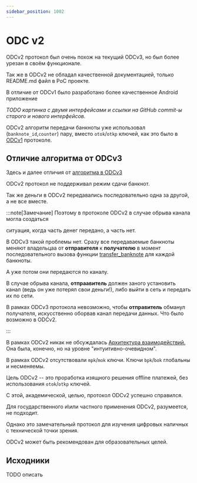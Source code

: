 ```yaml
---
sidebar_position: 1002
---
```

# ODC v2

ODCv2 протокол был очень похож на текущий ODCv3,
но был более урезан в своём функционале.

Так же в ODCv2 не обладал качественной документацией,
только 
README.md
файл в PoC проекте.

В отличие от ODCv1 было разработано
более качественное Android приложение

*TODO картинка с двумя интерфейсами и 
ссылки на GitHub commit-ы старого и нового интерфейсов.*


ODCv2 алгоритм передачи банкноты
уже использовал (`banknote_id`,`counter`) пару,
вместо `otok`/`otkp` ключей, как это было в
[ODCv1](odcv1.md)
протоколе.

## Отличие алгоритма от ODCv3

Здесь и далее отличия от 
[алгоритма в ODCv3](banknote/broadcast/algorithm.md)

ODCv2 протокол не 
поддерживал режим сдачи банкнот.

Так же деньги в ODCv2 передавались
последовательно одна за другой, 
а не все вместе.

:::note[Замечание]
Поэтому в протоколе ODCv2
в случае обрыва канала могла создаться

ситуация, когда часть денег передано, 
а часть нет.

В ODCv3 такой проблемы нет.
Сразу все передаваемые банкноты
меняют владельцаа от **отправителя**
к **получателю** 
в момент последовательного вызова 
функции 
[transfer_banknote](functions/transfer-banknote.md)
для каждой банкноты.

А уже потом они передаются по каналу.

В случае обрыва канала, 
**отпраавитель** должен заного установить 
канал (ведь он уже потерял свои деньги!),
либо выйти в сеть и передать их по сети.

В рамках ODCv3 протокола невозможно, чтобы
**отправитель** обманул получателя,
искусственно оборвав канал передачи данных.
Что было возможно в ODCv2.

:::


В рамках ODCv2 никак не обсуждалась
[Архитектура взаимодействий.](architecture/index.md)
Она была, конечно, но на уровне "интуитивно-очевидном".

В рамках ODCv2 отсутствовали
`mpk`/`mok` ключи.
Ключи `bpk`/`bok` глобальны и несменяемы.

Цель ODCv2 -- это проработка изящного
решения offline платежей, 
без использования `otok`/`otkp` ключей.

С этой, академической, целью, протокол ODCv2 успешно справился.

Для государственного и\или частного применения ODCv2,
разумеется, не подходит.

Однако это замечательный протокол для изучения цифровых наличных
с технической точки зрения.

ODCv2 может быть рекомендован для образовательных целей.


## Исходники

TODO описать